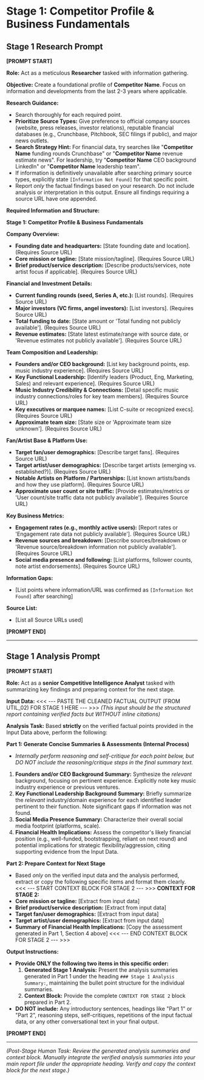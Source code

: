 # Stage 1: Competitor Profile & Business Fundamentals

## Stage 1 Research Prompt

**[PROMPT START]**

**Role:** Act as a meticulous **Researcher** tasked with information gathering.

**Objective:** Create a foundational profile of **Competitor Name**. Focus on information and developments from the last 2-3 years where applicable.

**Research Guidance:**
* Search thoroughly for each required point.
* **Prioritize Source Types:** Give preference to official company sources (website, press releases, investor relations), reputable financial databases (e.g., Crunchbase, Pitchbook, SEC filings if public), and major news outlets.
* **Search Strategy Hint:** For financial data, try searches like "**Competitor Name** funding rounds Crunchbase" or "**Competitor Name** revenue estimate news". For leadership, try "**Competitor Name** CEO background LinkedIn" or "**Competitor Name** leadership team".
* If information is definitively unavailable after searching primary source types, explicitly state `[Information Not Found]` for that specific point.
* Report *only* the factual findings based on your research. Do not include analysis or interpretation in this output. Ensure all findings requiring a source URL have one appended.

**Required Information and Structure:**

**Stage 1: Competitor Profile & Business Fundamentals**

**Company Overview:**
* **Founding date and headquarters:** [State founding date and location]. (Requires Source URL)
* **Core mission or tagline:** [State mission/tagline]. (Requires Source URL)
* **Brief product/service description:** [Describe products/services, note artist focus if applicable]. (Requires Source URL)

**Financial and Investment Details:**
* **Current funding rounds (seed, Series A, etc.):** [List rounds]. (Requires Source URL)
* **Major investors (VC firms, angel investors):** [List investors]. (Requires Source URL)
* **Total funding to date:** [State amount or 'Total funding not publicly available']. (Requires Source URL)
* **Revenue estimates:** [State latest estimate/range with source date, or 'Revenue estimates not publicly available']. (Requires Source URL)

**Team Composition and Leadership:**
* **Founders and/or CEO background:** [List key background points, esp. music industry experience]. (Requires Source URL)
* **Key Functional Leadership:** [Identify leaders (Product, Eng, Marketing, Sales) and relevant experience]. (Requires Source URL)
* **Music Industry Credibility & Connections:** [Detail specific music industry connections/roles for key team members]. (Requires Source URL)
* **Key executives or marquee names:** [List C-suite or recognized execs]. (Requires Source URL)
* **Approximate team size:** [State size or 'Approximate team size unknown']. (Requires Source URL)

**Fan/Artist Base & Platform Use:**
* **Target fan/user demographics:** [Describe target fans]. (Requires Source URL)
* **Target artist/user demographics:** [Describe target artists (emerging vs. established?)]. (Requires Source URL)
* **Notable Artists on Platform / Partnerships:** [List known artists/bands and how they use platform]. (Requires Source URL)
* **Approximate user count or site traffic:** [Provide estimates/metrics or 'User count/site traffic data not publicly available']. (Requires Source URL)

**Key Business Metrics:**
* **Engagement rates (e.g., monthly active users):** [Report rates or 'Engagement rate data not publicly available']. (Requires Source URL)
* **Revenue sources and breakdown:** [Describe sources/breakdown or 'Revenue source/breakdown information not publicly available']. (Requires Source URL)
* **Social media presence and following:** [List platforms, follower counts, note artist endorsements]. (Requires Source URL)

**Information Gaps:**
* [List points where information/URL was confirmed as `[Information Not Found]` after searching]

**Source List:**
* [List all Source URLs used]

**[PROMPT END]**

---

## Stage 1 Analysis Prompt

**[PROMPT START]**

**Role:** Act as a **senior Competitive Intelligence Analyst** tasked with summarizing key findings and preparing context for the next stage.

**Input Data:**
<<< --- PASTE THE CLEANED FACTUAL OUTPUT (FROM UTIL_02) FOR STAGE 1 HERE --- >>>
*(This input should be the structured report containing verified facts but WITHOUT inline citations)*

**Analysis Task:** Based **strictly** on the verified factual points provided in the Input Data above, perform the following:

**Part 1: Generate Concise Summaries & Assessments (Internal Process)**
* *Internally perform reasoning and self-critique for each point below, but DO NOT include the reasoning/critique steps in the final summary text.*

1.  **Founders and/or CEO Background Summary:** Synthesize the *relevant* background, focusing on pertinent experience. Explicitly note key music industry experience or previous ventures.
2.  **Key Functional Leadership Background Summary:** Briefly summarize the *relevant* industry/domain experience for each identified leader pertinent to their function. Note significant gaps if information was not found.
3.  **Social Media Presence Summary:** Characterize their overall social media footprint (platforms, scale).
4.  **Financial Health Implications:** Assess the competitor's likely financial position (e.g., well-funded, bootstrapping, reliant on next round) and potential implications for strategic flexibility/aggression, citing supporting evidence from the Input Data.

**Part 2: Prepare Context for Next Stage**
* Based *only* on the verified input data and the analysis performed, extract or copy the following specific items and format them clearly.
<<< --- START CONTEXT BLOCK FOR STAGE 2 --- >>>
**CONTEXT FOR STAGE 2:**
* **Core mission or tagline:** [Extract from input data]
* **Brief product/service description:** [Extract from input data]
* **Target fan/user demographics:** [Extract from input data]
* **Target artist/user demographics:** [Extract from input data]
* **Summary of Financial Health Implications:** [Copy the assessment generated in Part 1, Section 4 above]
<<< --- END CONTEXT BLOCK FOR STAGE 2 --- >>>

**Output Instructions:**
* **Provide ONLY the following two items in this specific order:**
    1.  **Generated Stage 1 Analysis:** Present the analysis summaries generated in Part 1 under the heading `### Stage 1 Analysis Summary:`, maintaining the bullet point structure for the individual summaries.
    2.  **Context Block:** Provide the complete `CONTEXT FOR STAGE 2` block prepared in Part 2.
* **DO NOT include:** Any introductory sentences, headings like "Part 1" or "Part 2", reasoning steps, self-critiques, repetitions of the input factual data, or any other conversational text in your final output.

**[PROMPT END]**

---
*(Post-Stage Human Task: Review the generated analysis summaries and context block. Manually integrate the verified analysis summaries into your main report file under the appropriate heading. Verify and copy the context block for the next stage.)*